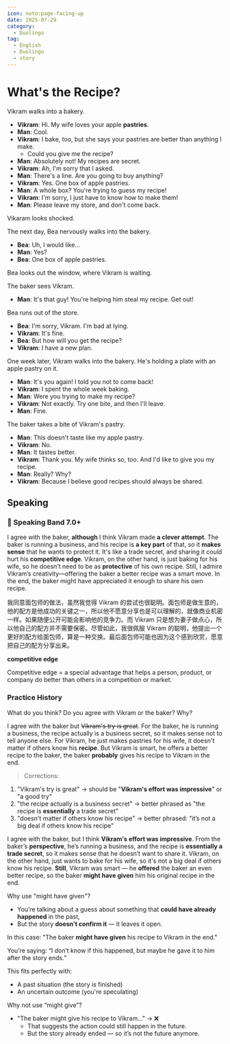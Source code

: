 ```yaml
---
icon: noto:page-facing-up
date: 2025-07-29
category:
  - Duolingo
tag:
  - English
  - Duolingo
  - story
---
```


# What's the Recipe?

Vikram walks into a bakery.

- **Vikram**: Hi. My wife loves your apple **pastries**.
- **Man**: Cool.
- **Vikram**: I bake, too, but she says your pastries are better than anything I make.
  - Could you give me the recipe?
- **Man**: Absolutely not! My recipes are secret.
- **Vikram**: Ah, I'm sorry that I asked.
- **Man**: There's a line. Are you going to buy anything?
- **Vikram**: Yes. One box of apple pastries.
- **Man**: A whole box? You're trying to guess my recipe!
- **Vikram**: I'm sorry, I just have to know how to make them!
- **Man**: Please leave my store, and don't come back.

Vikaram looks shocked.

The next day, Bea nervously walks into the bakery.

- **Bea**: Uh, I would like...
- **Man**: Yes?
- **Bea**: One box of apple pastries.

Bea looks out the window, where Vikram is waiting.

The baker sees Vikram.

- **Man**: It's that guy! You're helping him steal my recipe. Get out!

Bea runs out of the store.

- **Bea**: I'm sorry, Vikram. I'm bad at lying.
- **Vikram**: It's fine.
- **Bea**: But how will you get the recipe?
- **Vikram**: I have a new plan.

One week later, Vikram walks into the bakery. He's holding a plate with an apple pastry on it.

- **Man**: It's you again! I told you not to come back!
- **Vikram**: I spent the whole week baking.
- **Man**: Were you trying to make my recipe?
- **Vikram**: Not exactly. Try one bite, and then I'll leave.
- **Man**: Fine.

The baker takes a bite of Vikram's pastry.

- **Man**: This doesn't taste like my apple pastry.
- **Vikram**: No.
- **Man**: It tastes better.
- **Vikram**: Thank you. My wife thinks so, too. And I'd like to give you my recipe.
- **Man**: Really? Why?
- **Vikram**: Because I believe good recipes should always be shared.

## Speaking

### 🌟 Speaking Band 7.0+

I agree with the baker, **although** I think Vikram made **a clever attempt**. The baker is running a business, and his recipe is **a key part** of that, so it **makes sense** that he wants to protect it. It's like a trade secret, and sharing it could hurt his **competitive edge**. Vikram, on the other hand, is just baking for his wife, so he doesn’t need to be as **protective** of his own recipe. Still, I admire Vikram’s creativity—offering the baker a better recipe was a smart move. In the end, the baker might have appreciated it enough to share his own recipe.

我同意面包师的做法，虽然我觉得 Vikram 的尝试也很聪明。面包师是做生意的，他的配方是他成功的关键之一，所以他不愿意分享也是可以理解的，就像商业机密一样。如果随便公开可能会影响他的竞争力。而 Vikram 只是想为妻子做点心，所以他自己的配方并不需要保密。尽管如此，我很佩服 Vikram 的聪明，他提出一个更好的配方给面包师，算是一种交换。最后面包师可能也因为这个感到欣赏，愿意把自己的配方分享出来。

**competitive edge**

Competitive edge = a special advantage that helps a person, product, or company do better than others in a competition or market.

### Practice History

What do you think? Do you agree with Vikram or the baker? Why?

I agree with the baker but ~~Vikram's try is great~~. For the baker, he is running a business, the recipe actually is a business secret, so it makes sense not to tell anyone else. For Vikram, he just makes pastries for his wife, it doesn't matter if others know his **recipe**. But Vikram is smart, he offers a better recipe to the baker, the baker **probably** gives his recipe to Vikram in the end.

> Corrections:

1. "Vikram's try is great" → should be "**Vikram's effort was impressive**" or "a good try"
2. "the recipe actually is a business secret" → better phrased as "the recipe is **essentially** a trade secret"
3. "doesn't matter if others know his recipe" → better phrased: "it’s not a big deal if others know his recipe"

I agree with the baker, but I think **Vikram's effort was impressive**. From the baker’s **perspective**, he’s running a business, and the recipe is **essentially a trade secret**, so it makes sense that he doesn’t want to share it. Vikram, on the other hand, just wants to bake for his wife, so it's not a big deal if others know his recipe. **Still**, Vikram was smart — he **offered** the baker an even better recipe, so the baker **might have given** him his original recipe in the end.

Why use "might have given"?

- You’re talking about a guess about something that **could have already happened** in the past,
- But the story **doesn’t confirm it** — it leaves it open.

In this case: "The baker **might have given** his recipe to Vikram in the end."

You’re saying: “I don’t know if this happened, but maybe he gave it to him after the story ends.”

This fits perfectly with:

- A past situation (the story is finished)
- An uncertain outcome (you're speculating)

Why not use “might give”?

- "The baker might give his recipe to Vikram..." → ❌
  - That suggests the action could still happen in the future.
  - But the story already ended — so it’s not the future anymore.
